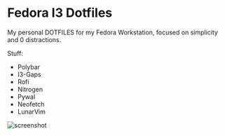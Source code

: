 # Fedora I3 Dotfiles
My personal DOTFILES for my Fedora Workstation, focused on simplicity and 0 distractions.

Stuff:

- Polybar  
- I3-Gaps
- Rofi
- Nitrogen
- Pywal
- Neofetch
- LunarVim

![screenshot](https://github.com/GroovyWizard/dotfiles-fedora-i3/blob/main/screenshots/2022-09-20_14-32_1.png)

